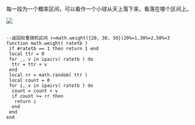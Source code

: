 

每一段为一个概率区间，可以看作一个小球从天上落下来，看落在哪个区间上。


![](https://sxm-upload.oss-cn-beijing.aliyuncs.com/imgs/3213168.png)
```

--返回权重随机区间 r=math.weight({20, 30, 50})20%=1,30%=2,50%=3
function math.weight( ratetb )
 if #ratetb == 1 then return 1 end
 local ttr = 0
 for _, v in ipairs( ratetb ) do
  ttr = ttr + v
 end
 local rr = math.random( ttr )
 local count = 0
 for i, v in ipairs( ratetb ) do
  count = count + v
  if count >= rr then
   return i
  end
 end
end
```





